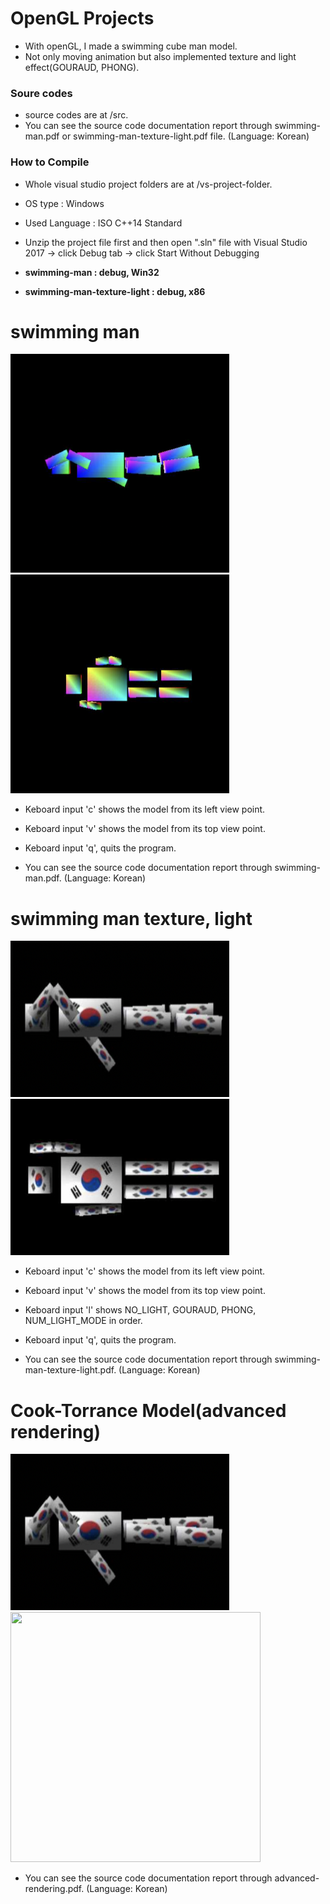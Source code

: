 # OpenGL Projects
* With openGL, I made a swimming cube man model.
* Not only moving animation but also implemented texture and light effect(GOURAUD, PHONG).

### Soure codes
* source codes are at /src.
* You can see the source code documentation report through swimming-man.pdf or swimming-man-texture-light.pdf file. (Language: Korean)

### How to Compile
* Whole visual studio project folders are at /vs-project-folder.

* OS type : Windows
* Used Language : ISO C++14 Standard
* Unzip the project file first and then open ".sln" file with Visual Studio 2017 -> click Debug tab -> click Start Without Debugging
* **swimming-man : debug, Win32**
* **swimming-man-texture-light : debug, x86**

# swimming man
<img src="./readme-images/swimming-man-left.png" width="350px" height="350px"/><img src="./readme-images/swimming-man-top.png" width="350px" height="350px"/>

* Keboard input 'c' shows the model from its left view point.
* Keboard input 'v' shows the model from its top view point.
* Keboard input 'q', quits the program.

* You can see the source code documentation report through swimming-man.pdf. (Language: Korean)

# swimming man texture, light

<img src="./readme-images/swimming-man2-left.png" width="350px" height="250px"/><img src="./readme-images/swimming-man2-top.png" width="350px" height="250px"/>

* Keboard input 'c' shows the model from its left view point.
* Keboard input 'v' shows the model from its top view point.
* Keboard input 'l' shows NO_LIGHT, GOURAUD, PHONG, NUM_LIGHT_MODE in order.
* Keboard input 'q', quits the program.

* You can see the source code documentation report through swimming-man-texture-light.pdf. (Language: Korean)

# Cook-Torrance Model(advanced rendering)

<img src="./readme-images/swimming-man2-left.png" width="350px" height="250px"/><img src="https://user-images.githubusercontent.com/76895949/154519399-d38e9ecb-10f0-45fd-ab2b-cd8d90f9525c.png" width="400px" height="400px"/>

* You can see the source code documentation report through advanced-rendering.pdf. (Language: Korean)
